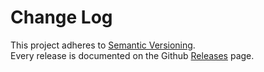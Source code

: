 # Change Log

This project adheres to [Semantic Versioning](http://semver.org/).  
Every release is documented on the Github [Releases](https://github.com/netlify/netlify-identity-widget/releases) page.
